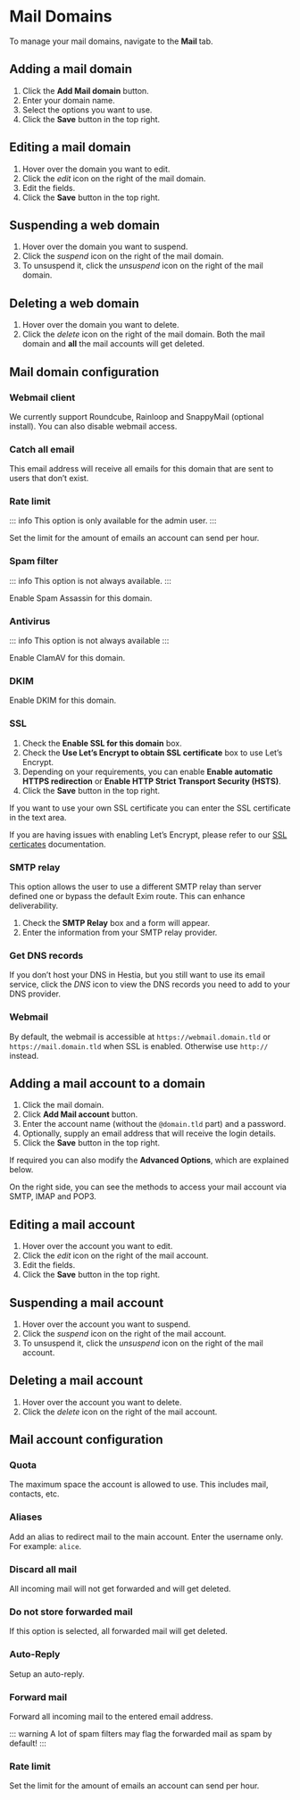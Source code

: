 # Mail Domains

To manage your mail domains, navigate to the **Mail <i class="fas fa-fw fa-mail-bulk"></i>** tab.

## Adding a mail domain

1. Click the **<i class="fas fa-fw fa-plus-circle"></i> Add Mail domain** button.
2. Enter your domain name.
3. Select the options you want to use.
4. Click the **<i class="fas fa-fw fa-save"></i> Save** button in the top right.

## Editing a mail domain

1. Hover over the domain you want to edit.
2. Click the <i class="fas fa-fw fa-pencil-alt"><span class="visually-hidden">edit</span></i> icon on the right of the mail domain.
3. Edit the fields.
4. Click the **<i class="fas fa-fw fa-save"></i> Save** button in the top right.

## Suspending a web domain

1. Hover over the domain you want to suspend.
2. Click the <i class="fas fa-fw fa-pause"><span class="visually-hidden">suspend</span></i> icon on the right of the mail domain.
3. To unsuspend it, click the <i class="fas fa-fw fa-play"><span class="visually-hidden">unsuspend</span></i> icon on the right of the mail domain.

## Deleting a web domain

1. Hover over the domain you want to delete.
2. Click the <i class="fas fa-fw fa-trash"><span class="visually-hidden">delete</span></i> icon on the right of the mail domain. Both the mail domain and **all** the mail accounts will get deleted.

## Mail domain configuration

### Webmail client

We currently support Roundcube, Rainloop and SnappyMail (optional install). You can also disable webmail access.

### Catch all email

This email address will receive all emails for this domain that are sent to users that don’t exist.

### Rate limit

::: info
This option is only available for the admin user.
:::

Set the limit for the amount of emails an account can send per hour.

### Spam filter

::: info
This option is not always available.
:::

Enable Spam Assassin for this domain.

### Antivirus

::: info
This option is not always available
:::

Enable ClamAV for this domain.

### DKIM

Enable DKIM for this domain.

### SSL

1. Check the **Enable SSL for this domain** box.
2. Check the **Use Let’s Encrypt to obtain SSL certificate** box to use Let’s Encrypt.
3. Depending on your requirements, you can enable **Enable automatic HTTPS redirection** or **Enable HTTP Strict Transport Security (HSTS)**.
4. Click the **<i class="fas fa-fw fa-save"></i> Save** button in the top right.

If you want to use your own SSL certificate you can enter the SSL certificate in the text area.

If you are having issues with enabling Let’s Encrypt, please refer to our [SSL certicates](../server-administration/ssl-certificates.md) documentation.

### SMTP relay

This option allows the user to use a different SMTP relay than server defined one or bypass the default Exim route. This can enhance deliverability.

1. Check the **SMTP Relay** box and a form will appear.
2. Enter the information from your SMTP relay provider.

### Get DNS records

If you don’t host your DNS in Hestia, but you still want to use its email service, click the <i class="fas fa-atlas"><span class="visually-hidden">DNS</span></i> icon to view the DNS records you need to add to your DNS provider.

### Webmail

By default, the webmail is accessible at `https://webmail.domain.tld` or `https://mail.domain.tld` when SSL is enabled. Otherwise use `http://` instead.

## Adding a mail account to a domain

1. Click the mail domain.
2. Click **<i class="fas fa-fw fa-plus-circle"></i> Add Mail account** button.
3. Enter the account name (without the `@domain.tld` part) and a password.
4. Optionally, supply an email address that will receive the login details.
5. Click the **<i class="fas fa-fw fa-save"></i> Save** button in the top right.

If required you can also modify the **Advanced Options**, which are explained below.

On the right side, you can see the methods to access your mail account via SMTP, IMAP and POP3.

## Editing a mail account

1. Hover over the account you want to edit.
2. Click the <i class="fas fa-fw fa-pencil-alt"><span class="visually-hidden">edit</span></i> icon on the right of the mail account.
3. Edit the fields.
4. Click the **<i class="fas fa-fw fa-save"></i> Save** button in the top right.

## Suspending a mail account

1. Hover over the account you want to suspend.
2. Click the <i class="fas fa-fw fa-pause"><span class="visually-hidden">suspend</span></i> icon on the right of the mail account.
3. To unsuspend it, click the <i class="fas fa-fw fa-play"><span class="visually-hidden">unsuspend</span></i> icon on the right of the mail account.

## Deleting a mail account

1. Hover over the account you want to delete.
2. Click the <i class="fas fa-fw fa-trash"><span class="visually-hidden">delete</span></i> icon on the right of the mail account.

## Mail account configuration

### Quota

The maximum space the account is allowed to use. This includes mail, contacts, etc.

### Aliases

Add an alias to redirect mail to the main account. Enter the username only. For example: `alice`.

### Discard all mail

All incoming mail will not get forwarded and will get deleted.

### Do not store forwarded mail

If this option is selected, all forwarded mail will get deleted.

### Auto-Reply

Setup an auto-reply.

### Forward mail

Forward all incoming mail to the entered email address.

::: warning
A lot of spam filters may flag the forwarded mail as spam by default!
:::

### Rate limit

Set the limit for the amount of emails an account can send per hour.
